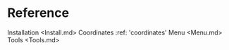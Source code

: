 Reference
=========

Installation <Install.md>
Coordinates :ref: 'coordinates'
Menu <Menu.md>
Tools <Tools.md>

